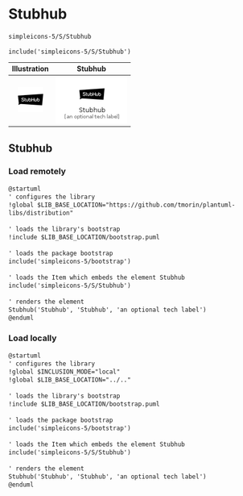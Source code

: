 # Stubhub


```text
simpleicons-5/S/Stubhub
```

```text
include('simpleicons-5/S/Stubhub')
```



| Illustration | Stubhub |
| :---: | :---: |
| ![illustration for Illustration](../../simpleicons-5/S/Stubhub.png) | ![illustration for Stubhub](../../simpleicons-5/S/Stubhub.Local.png) |




## Stubhub

### Load remotely
```plantuml
@startuml
' configures the library
!global $LIB_BASE_LOCATION="https://github.com/tmorin/plantuml-libs/distribution"

' loads the library's bootstrap
!include $LIB_BASE_LOCATION/bootstrap.puml

' loads the package bootstrap
include('simpleicons-5/bootstrap')

' loads the Item which embeds the element Stubhub
include('simpleicons-5/S/Stubhub')

' renders the element
Stubhub('Stubhub', 'Stubhub', 'an optional tech label')
@enduml
```

### Load locally
```plantuml
@startuml
' configures the library
!global $INCLUSION_MODE="local"
!global $LIB_BASE_LOCATION="../.."

' loads the library's bootstrap
!include $LIB_BASE_LOCATION/bootstrap.puml

' loads the package bootstrap
include('simpleicons-5/bootstrap')

' loads the Item which embeds the element Stubhub
include('simpleicons-5/S/Stubhub')

' renders the element
Stubhub('Stubhub', 'Stubhub', 'an optional tech label')
@enduml
```

